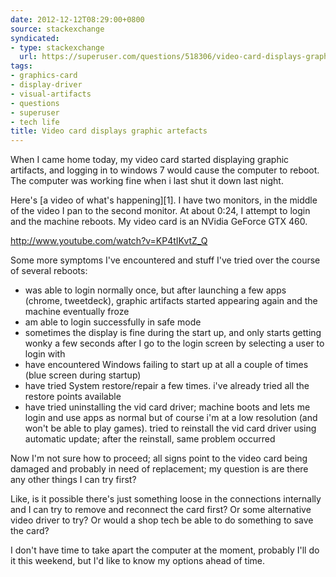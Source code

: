 ```yaml
---
date: 2012-12-12T08:29:00+0800
source: stackexchange
syndicated:
- type: stackexchange
  url: https://superuser.com/questions/518306/video-card-displays-graphic-artefacts
tags:
- graphics-card
- display-driver
- visual-artifacts
- questions
- superuser
- tech life
title: Video card displays graphic artefacts
---
```


When I came home today, my video card started displaying graphic artifacts, and logging in to windows 7 would cause the computer to reboot. The computer was working fine when i last shut it down last night.

Here's [a video of what's happening][1]. I have two monitors, in the middle of the video I pan to the second monitor. At about 0:24, I attempt to login and the machine reboots. My video card is an NVidia GeForce GTX 460.

http://www.youtube.com/watch?v=KP4tIKvtZ_Q

Some more symptoms I've encountered and stuff I've tried over the course of several reboots:

- was able to login normally once, but after launching a few apps (chrome, tweetdeck), graphic artifacts started appearing again and the machine eventually froze
- am able to login successfully in safe mode
- sometimes the display is fine during the start up, and only starts getting wonky a few seconds after I go to the login screen by selecting a user to login with
- have encountered Windows failing to start up at all a couple of times (blue screen during startup)
- have tried System restore/repair a few times. i've already tried all the restore points available
- have tried uninstalling the vid card driver; machine boots and lets me login and use apps as normal but of course i'm at a low resolution (and won't be able to play games). tried to reinstall the vid card driver using automatic update; after the reinstall, same problem occurred

Now I'm not sure how to proceed; all signs point to the video card being damaged and probably in need of replacement; my question is are there any other things I can try first? 

Like, is it possible there's just something loose in the connections internally and I can try to remove and reconnect the card first? Or some alternative video driver to try? Or would a shop tech be able to do something to save the card? 

I don't have time to take apart the computer at the moment, probably I'll do it this weekend, but I'd like to know my options ahead of time.
